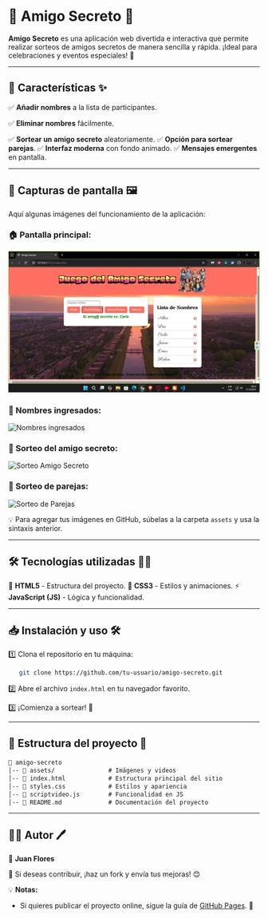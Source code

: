 # 🌟 Amigo Secreto 🎁

**Amigo Secreto** es una aplicación web divertida e interactiva que permite realizar sorteos de amigos secretos de manera sencilla y rápida. ¡Ideal para celebraciones y eventos especiales! 🎉

---

## 🚀 Características ✨

✅ **Añadir nombres** a la lista de participantes.

✅ **Eliminar nombres** fácilmente.

✅ **Sortear un amigo secreto** aleatoriamente.
✅ **Opción para sortear parejas**.
✅ **Interfaz moderna** con fondo animado.
✅ **Mensajes emergentes** en pantalla.

---

## 📸 Capturas de pantalla 🖼️

Aquí algunas imágenes del funcionamiento de la aplicación:

### 🏠 Pantalla principal:
![Pantalla Principal](./assets/pantalla_principal.png)

### 📝 Nombres ingresados:
![Nombres ingresados](./assets/nombres_ingresados.png)

### 🎁 Sorteo del amigo secreto:
![Sorteo Amigo Secreto](./assets/sorteo_amigo.png)

### 🔀 Sorteo de parejas:
![Sorteo de Parejas](./assets/sorteo_parejas.png)

💡 Para agregar tus imágenes en GitHub, súbelas a la carpeta `assets` y usa la sintaxis anterior.

---

## 🛠 Tecnologías utilizadas 🧑‍💻

🚀 **HTML5** - Estructura del proyecto.
🎨 **CSS3** - Estilos y animaciones.
⚡ **JavaScript (JS)** - Lógica y funcionalidad.

---

## 📥 Instalación y uso 🛠️

1️⃣ Clona el repositorio en tu máquina:
```sh
   git clone https://github.com/tu-usuario/amigo-secreto.git
```

2️⃣ Abre el archivo `index.html` en tu navegador favorito.

3️⃣ ¡Comienza a sortear! 🎉

---

## 📂 Estructura del proyecto 📁
```
📂 amigo-secreto
│-- 📂 assets/               # Imágenes y videos
│-- 📜 index.html            # Estructura principal del sitio
│-- 📜 styles.css            # Estilos y apariencia
│-- 📜 scriptvideo.js        # Funcionalidad en JS
│-- 📜 README.md             # Documentación del proyecto
```

---

## 👨‍💻 Autor 🖊️

👤 **Juan Flores**

📢 Si deseas contribuir, ¡haz un fork y envía tus mejoras! 😊

💡 **Notas:**
- Si quieres publicar el proyecto online, sigue la guía de [GitHub Pages](https://pages.github.com/). 🚀



